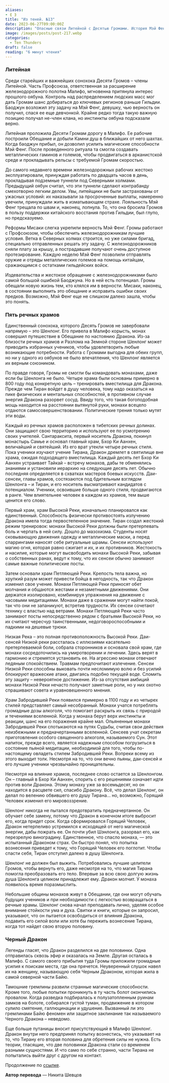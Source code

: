 ```yaml
---
aliases: 
- ⟪ ⟫
title: "Из теней. №13"
date: 2023-06-27T09:00:00Z
description: "Опасные связи Литейной с Десятью Громами. История Мэй Фенг, неофициального члена клана, и ее участия в строительстве железных дорог Малифо. Кровавые тайны, предательство и восстание в мире аркании."
image: /images/posts/post-217.webp
categories: 
  - Ten Thunders
draft: false
reading: "6 минут чтения"
---
```


### Литейная

Среди старейших и важнейших сонохока Десяти Громов – члены Литейной. Часть Профсоюза, ответственная за расширение железнодорожного полотна Малифо, мгновенна притянула интерес прошлого оябуна. Контроль над распределением людских масс мог дать Громам шанс добираться до ключевых регионов раньше Гильдии. Баоджун возложил эту задачу на Мэй Фенг, девушку, чью верность он получил, спася ее еще девчонкой. Крайне редко тогда такую важную позицию получал не-член клана, но инстинкты оябуна подсказали верно.

Литейная проложила Десяти Громам дорогу в Малифо. Ее рабочие построили Обещание и добыли Камни душ в ближайших от него шахтах. Когда баоджун прибыл, он дозволил усилить магические способности Мэй Фенг. После проведенного ритуала та смогла создавать металлических гаминов и големов, чтобы продвигаться в арканистской среде и прокладывать рельсы с требуемой Громам скоростью.

До самого недавнего времени железнодорожных рабочих жестоко эксплуатировали, принуждая работать по двадцать часов в день, прокладывая подземные туннели под Северными холмами. Предыдущий оябун считал, что эти туннели сделают контрабанду смехотворно легким делом. Увы, литейщики не были застрахованы от ужасных условий: их наказывали за просроченные выплаты, намеренно увечили, принуждали жить в изматывающем страхе. Лояльность Мэй Фенг трещала по швам и, наконец, лопнула. То, что она бросила Громов в пользу поддержки китайского восстания против Гильдии, был глупо, но предсказуемо.

Реформы Мисаки слегка укрепили верность Мэй Фенг. Громы работают с Профсоюзом, чтобы обеспечить железнодорожникам лучшие условия. Ветка в Северных холмах строится, но уже силами бригад, специально отправленных решать эту задачу. С железнодорожников сняли плату за крышу, а пострадавшие получают очень доступное протезирование. Каждую неделю Мэй Фенг позволили отправлять оружие и отряды металлических големов на помощь китайцам, сражающимся с остатками гильдейских войск.

Издевательства и жестокое обращение с железнодорожниками было самой большой ошибкой Баоджуна. Но в ней есть потенциал. Громы обещали новую жизнь тем, кто клялся им в верности. Мисаки, наконец, в состоянии выполнить это обещание и исправить ошибки своих предков. Возможно, Мэй Фенг еще не слишком далеко зашла, чтобы это понять.

### Пять речных храмов

Единственный сонохока, которого Десять Громов не завербовали напрямую – это Шенлонг. Его привела в Малифо корысть, монах совершил путешествие в Обещание по настоянию Дракона. Из-за близости речных храмов и Разлома на Земной стороне Шенлонг может приводить избранных учеников, чтобы удовлетворить любые возникающие потребности. Работа с Громами выгодна для обеих групп, но ни у одного из оябунов не было впечатления, что Шенлонг является их верным союзником.

По правде говоря, Громы не смогли бы командовать монахами, даже если бы Шенлонга не было. Четыре храма были основаны примерно в 800 году под конкретную цель – тренировать вместилища для Дракона. Прежде чем Тиран войдет в душу человека, тому надо оказаться на пике физических и ментальных способностей, в противном случае энергия Дракона разорвет сосуд. Ввиду того, что такая богоподобная мощь находится на расстоянии вытянутой руки, монахи всецело отдаются самосовершенствовании. Политические трения только мутят эти воды.

Каждый из речных храмов расположен в тибетских речных долинах. Они защищают свою территорию и используют ее по усмотрению своих учителей. Сантараксита, первый носитель Дракона, покинул монастырь Самье и основал главный храм, Бхор Ки Аанхен, величайший и святейший. Из его врат утекли четыре речных стиля. Пока ученики изучают учение Тирана, Дракон дремлет в святилище вне храма, ожидая подходящего вместилища. Каждый десять лет Бхор Ки Аанхен устраивает Тайкай – встречу монахов, дабы те обменялись знаниями и установили иерархию на следующие десять лет. Обычно последняя определяется в схватках мастеров боевых искусств. Даи-сенсеи, главы храмов, состязаются под бдительным взглядом Шенлонга – и Тиран, и его носитель высматривают кандидатов с потенциалом. Ученики, освоившие больше одного стиля, продвигаются в ранге. Чем влиятельнее человек в каждом из храмов, тем выше ценится его слово.

Первый храм, храм Высокой Реки, изначально планировался как единственный. Способность физически противостоять излучению Дракона имела тогда первостепенное значение. Тиран создал жестокий режим тренировок: монахи Высокой Реки должны были претерпевать боль и черпать в ней силу. Дошло до мазохизма. Студенты носят сковывающую движения одежду и металлические маски, а перед спаррингами наносят себе ритуальные шрамы. Сенсеи используют магию огня, которая равно сжигает и их, и их противников. Жестокость и насилие, которые могут высвободить монахи Высокой Реки, забывая о собственных ранах, ведут к тому, что их сенсеи обычно занимают самые важные политические посты.

Затем основали храм Петляющей Реки. Крепость тела важна, но хрупкий разум может привести бойца в негодность, так что Дракон изменил свое учение. Монахи Петляющей Реки приносят обет молчания и общаются жестами и незаметными движениями. Они держатся изолировано, комбинируя упражнения на движение с часовыми медитациями. Монахи даже в сражении могут найти покой, так что они не запаникуют, встретив трудности. Их сенсеи сочетают технику с властью над ветрами. Монахи Петляющей Реки часто занимают посты непосредственно рядом с братьями Высокой Реки, но их считают чересчур таинственными, недоговороспособными и падкими на дешевые трюки.

Низкая Река – это полная противоположность Высокой Реки. Даи-сенсей Низкой реки рассталась с иллюзиями касательно претерпеваемой боли, собрала сторонников и основала свой храм, где монахи сосредоточились на умиротворении и лечении. Здесь верят в гармонию и стремятся установить ее. На агрессию монахи отвечают ледяным спокойствием. Травмам предпочитают излечение. Сенсеи Низкой Реки способны выковать почти несломимую волю и без усилий блокируют вражеские атаки, двигаясь подобно текущей воде. Сломить эту защиту – невероятное достижение. Из-за отсутствия амбиций монахи Низкой Реки нечасто получают заметные роли, но у них охотно спрашивают совета и уравновешенного мнения.

Храм Забродившей Реки появился примерно в 1100 году и из четырех стилей представляет самый несобранный. Монахи учатся потреблять громадные дозы алкоголя, что помогает раскрыть их связь с природой и течениями вселенной. Когда у монаха берут верх инстинкты и реакции, шанс на его поражения крайне мал. Опьяненные монахи Забродившей Реки спотыкаются на путях Судьбы, считая свои действия неизбежными и предначертанными вселенной. Сенсеев учат секретам приготовления особого священного алкоголя, называемого Сун. Этот напиток, прежде всего, является надежным способом погрузиться в состояние пьяной медитации, необходимой для того, чтобы по-настоящему овладеть стилем Забродившей Реки. Вопреки всему из этого выходит толк. Несмотря на то, что они вечно пьяны, даи-сенсей и его лучшие ученики чрезвычайно проницательны.

Несмотря на влияние храмов, последнее слово остается за Шенлонгом. Он – главный в Бхор Ки Аанхен, спорить с его решениями означает идти против воли Дракона. Этому монаху уже за восемьдесят, но он находится в расцвете сил, спасибо Дракону. Всё, что делал Шенлонг, он делал по велению обвившего его душу Тирана... но, возможно, Горящий Человек изменил его мировоззрение.

Шенлонг никогда не пытался предотвратить предначертанное. Он обучает себе замену, потому что Дракон в конечном итоге выбросит его, когда придет срок. Когда сформировался Горящий Человек, Дракон нетерпеливо устремился к исходящей от него магической энергии, дабы пожрать ее. Он почти убил Шэнлонга, разорвал его, как перезрелую виноградину. Единственное, что спасло монаха, — это испытанный Драконом страх. Он быстро понял, что попытка вознесения приведет к тому, что Горящий Человек его поглотит. Чтобы спасти себя, Тиран отступил далеко в душу Шенлонга.

Шенлонг не должен был выжить. Потребовались лучшие целители Громов, чтобы вернуть его, даже несмотря на то, что магия Тирана помогла преобразовать его тело. Впервые за всю свою долгую жизнь душа Шенлонга целиком принадлежит ему. Дракон молчит. У монаха появилось время поразмыслить.

Небольшие общины монахов живут в Обещании, где они могут обучать будущих учеников и при необходимости с легкостью возвращаться в речные храмы. Шенлонг снова начал преподавать лично, уделяя особое внимание стойкости ума и духа. Свитки и книги, которые он запросил, указывают, что он пытается освободиться от влияния Дракона, подавить его силой воли или хотя бы пережить вознесение Тирана, когда тот найдет свою вторую половину.

### Черный Дракон

Легенды гласят, что Дракон разделился на две половинки. Одна отправилась сквозь эфир и оказалась на Земле. Другая осталась в Малифо. С самого своего прибытия туда Громы приложили громадные усилия к поискам места, где она прячется. Неуверенный слушок навел их на женщину, называющую себя Черным Драконом, которая жила в самой северной части Байю.

Тамошние гремлины развили странные магические способности. Кроме того, любые попытки проникнуть в ту часть болот окончились провалом. Когда разведка подбиралась к полузатопленным руинам замков на болоте, собирался густой туман, продвижение в котором сулило смятение, галлюцинации и удушение. Вызванный ли это гремлинами Байю феномен или защитное заклинание так называемого Черного Дракона – неведомо.

Еще больше путаницы вносит присутствующий в Малифо Шенлонг. Дракон внутри него предпринял попытку вознестись, что указывает на то, что Тирану его вторая половина для обретения силы не нужна. Есть теории, гласящие, что две половинки Дракона стали со временем разными сущностями. И что само по себе странно, части Тирана не попытались выйти друг с другом на контакт.


Продолжение по [ссылке](http://malifaux.vercel.app/posts/post-218).

**Автор перевода** — Никита Шевцов